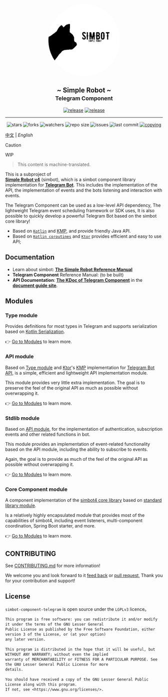 <!--suppress HtmlDeprecatedAttribute -->
<div align="center">
<img src=".simbot/logo.png" alt="logo" style="width:230px; height:230px; border-radius:50%; " />
<h2>
    ~ Simple Robot ~ <br/> <small>Telegram Component</small>
</h2>
<a href="https://github.com/simple-robot/simbot-component-telegram/releases/latest"><img alt="release" src="https://img.shields.io/github/v/release/simple-robot/simbot-component-telegram" /></a>
<a href="https://repo1.maven.org/maven2/love/forte/simbot/component/simbot-component-telegram-api/" target="_blank">
  <img alt="release" src="https://img.shields.io/maven-central/v/love.forte.simbot.component/simbot-component-telegram-api" /></a>
   <hr>
   <img alt="stars" src="https://img.shields.io/github/stars/simple-robot/simbot-component-telegram" />
   <img alt="forks" src="https://img.shields.io/github/forks/simple-robot/simbot-component-telegram" />
   <img alt="watchers" src="https://img.shields.io/github/watchers/simple-robot/simbot-component-telegram" />
   <img alt="repo size" src="https://img.shields.io/github/repo-size/simple-robot/simbot-component-telegram" />
   <img alt="issues" src="https://img.shields.io/github/issues-closed/simple-robot/simbot-component-telegram?color=green" />
   <img alt="last commit" src="https://img.shields.io/github/last-commit/simple-robot/simbot-component-telegram" />
   <a href="./COPYING"><img alt="copying" src="https://img.shields.io/github/license/simple-robot/simbot-component-telegram" /></a>

</div>

[中文](README_CN.md) | _English_

> [!caution]
> WIP

> This content is machine-translated.

This is a subproject of  
[**Simple Robot v4**][simbot4 gh] (simbot),
which is a simbot component library implementation for 
[**Telegram Bot**][telegram bot doc].
This includes the implementation of the API, 
the implementation of events and the bots listening and interaction with events.

The Telegram Component can be used as a low-level API dependency,
The lightweight Telegram event scheduling framework or SDK uses,
It is also possible to quickly develop a powerful Telegram Bot based on the simbot core library!

- Based on [`Kotlin`](https://kotlinlang.org/) and [KMP][KMP], and provide friendly Java API.
- Based on [`Kotlin coroutines`](https://github.com/Kotlin/kotlinx.coroutines) and [`Ktor`](https://ktor.io/) provides efficient and easy to use API;

## Documentation

- Learn about simbot: [**The Simple Robot Reference Manual**][simbot doc]
- **Telegram Component** Reference Manual: (to be built)
- **API Documentation**: [**The KDoc of Telegram Component**](https://docs.simbot.forte.love/components/telegram) in the [**document guide site**](https://docs.simbot.forte.love). 

## Modules
### Type module

Provides definitions for most types in Telegram and supports serialization based on
[Kotlin Serialization](https://github.com/Kotlin/kotlinx.serialization).

👉 [Go to Modules](simbot-component-telegram-type) to learn more.

### API module

Based on [Type module](simbot-component-telegram-type) 
and [Ktor](https://ktor.io/)'s 
[KMP][KMP] implementation for [Telegram Bot API][telegram bot doc],
is a simple, efficient and lightweight API implementation module.

This module provides very little extra implementation.
The goal is to preserve the feel of the original API as much as possible without overwrapping it.

👉 [Go to Modules](simbot-component-telegram-api) to learn more.

### Stdlib module

Based on [API module](simbot-component-telegram-api), 
for the implementation of authentication, subscription events and other related functions in bot.

This module provides an implementation of event-related functionality based on the API module, 
including the ability to subscribe to events.

Again, the goal is to provide as much of the feel of the original API as possible without overwrapping it.

👉 [Go to Modules](simbot-component-telegram-stdlib) to learn more.

### Core Component module

A component implementation of the [simbot4 core library][simbot4 gh] based on [standard library module](simbot-component-telegram-stdlib).

Is a relatively highly encapsulated module that provides most of the capabilities of simbot4, 
including event listeners, multi-component coordination, Spring Boot starter, and more.

👉 [Go to Modules](simbot-component-telegram-core) to learn more.

## CONTRIBUTING

See [CONTRIBUTING.md](docs/CONTRIBUTING.md) for more information! 

We welcome you and look forward to it
[feed back](https://github.com/simple-robot/simbot-component-telegram/issues)
or
[pull request](https://github.com/simple-robot/simbot-component-telegram/pulls),
Thank you for your contribution and support!

## License

`simbot-component-telegram` is open source under the `LGPLv3` licence。

```
This program is free software: you can redistribute it and/or modify it under the terms of the GNU Lesser General 
Public License as published by the Free Software Foundation, either version 3 of the License, or (at your option) 
any later version.

This program is distributed in the hope that it will be useful, but WITHOUT ANY WARRANTY; without even the implied 
warranty of MERCHANTABILITY or FITNESS FOR A PARTICULAR PURPOSE. See the GNU Lesser General Public License for more 
details.

You should have received a copy of the GNU Lesser General Public License along with this program. 
If not, see <https://www.gnu.org/licenses/>.
```

[simbot4 gh]: https://github.com/simple-robot/simpler-robot/tree/v4-dev
[simbot doc]: https://simbot.forte.love
[telegram bot doc]:https://core.telegram.org/bots/api
[KMP]: https://kotlinlang.org/docs/multiplatform.html
